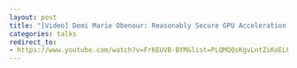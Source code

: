 ```yaml
---
layout: post
title: "[Video] Demi Marie Obenour: Reasonably Secure GPU Acceleration (youtube.com)"
categories: talks
redirect_to:
- https://www.youtube.com/watch?v=FrKEUVB-BYM&list=PLQMQQsKgvLntZiKoELFs22Mtk-tBNNOMJ
---
```

